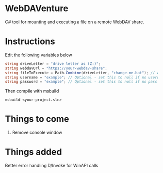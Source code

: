 # WebDAVenture
C# tool for mounting and executing a file on a remote WebDAV share.

# Instructions
Edit the following variables below

```C#
string driveLetter = "drive letter as (Z:)";
string webdavUrl = "https://your-webdav-share";
string fileToExecute = Path.Combine(driveLetter, "change-me.bat"); // Adjust the file name and extension
string username = "example"; // Optional - set this to null if no username is needed
string password = "example"; // Optional - set this to null if no pass is needed
```
Then compile with msbuild
```
msbuild <your-project.sln>
```

# Things to come
1. Remove console window

# Things added
Better error handling
D/Invoke for WinAPI calls
